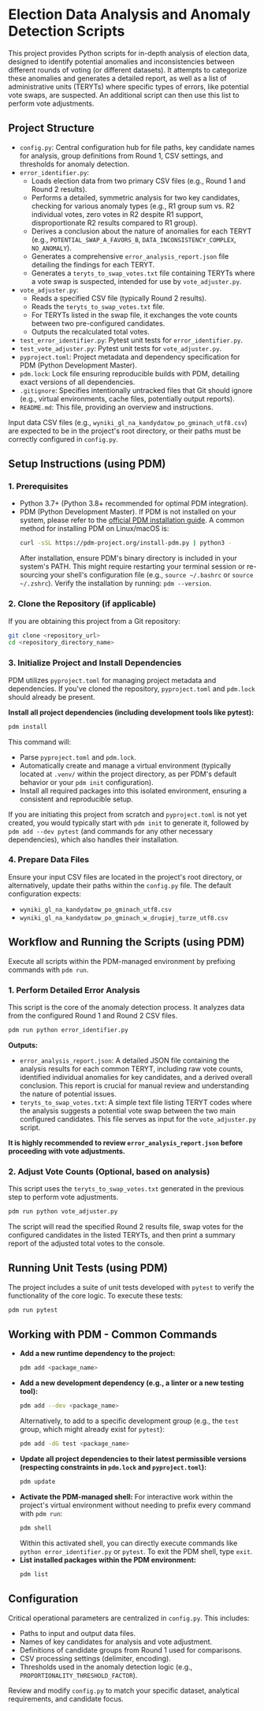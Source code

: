 # Election Data Analysis and Anomaly Detection Scripts

This project provides Python scripts for in-depth analysis of election data, designed to identify potential anomalies and inconsistencies between different rounds of voting (or different datasets). It attempts to categorize these anomalies and generates a detailed report, as well as a list of administrative units (TERYTs) where specific types of errors, like potential vote swaps, are suspected. An additional script can then use this list to perform vote adjustments.

## Project Structure

- `config.py`: Central configuration hub for file paths, key candidate names for analysis, group definitions from Round 1, CSV settings, and thresholds for anomaly detection.
- `error_identifier.py`:
    - Loads election data from two primary CSV files (e.g., Round 1 and Round 2 results).
    - Performs a detailed, symmetric analysis for two key candidates, checking for various anomaly types (e.g., R1 group sum vs. R2 individual votes, zero votes in R2 despite R1 support, disproportionate R2 results compared to R1 group).
    - Derives a conclusion about the nature of anomalies for each TERYT (e.g., `POTENTIAL_SWAP_A_FAVORS_B`, `DATA_INCONSISTENCY_COMPLEX`, `NO_ANOMALY`).
    - Generates a comprehensive `error_analysis_report.json` file detailing the findings for each TERYT.
    - Generates a `teryts_to_swap_votes.txt` file containing TERYTs where a vote swap is suspected, intended for use by `vote_adjuster.py`.
- `vote_adjuster.py`:
    - Reads a specified CSV file (typically Round 2 results).
    - Reads the `teryts_to_swap_votes.txt` file.
    - For TERYTs listed in the swap file, it exchanges the vote counts between two pre-configured candidates.
    - Outputs the recalculated total votes.
- `test_error_identifier.py`: Pytest unit tests for `error_identifier.py`.
- `test_vote_adjuster.py`: Pytest unit tests for `vote_adjuster.py`.
- `pyproject.toml`: Project metadata and dependency specification for PDM (Python Development Master).
- `pdm.lock`: Lock file ensuring reproducible builds with PDM, detailing exact versions of all dependencies.
- `.gitignore`: Specifies intentionally untracked files that Git should ignore (e.g., virtual environments, cache files, potentially output reports).
- `README.md`: This file, providing an overview and instructions.

Input data CSV files (e.g., `wyniki_gl_na_kandydatow_po_gminach_utf8.csv`) are expected to be in the project's root directory, or their paths must be correctly configured in `config.py`.

## Setup Instructions (using PDM)

### 1. Prerequisites

- Python 3.7+ (Python 3.8+ recommended for optimal PDM integration).
- PDM (Python Development Master). If PDM is not installed on your system, please refer to the [official PDM installation guide](https://pdm-project.org/latest/usage/installation/).
  A common method for installing PDM on Linux/macOS is:
  ```bash
  curl -sSL https://pdm-project.org/install-pdm.py | python3 -
  ```
  After installation, ensure PDM's binary directory is included in your system's PATH. This might require restarting your terminal session or re-sourcing your shell's configuration file (e.g., `source ~/.bashrc` or `source ~/.zshrc`).
  Verify the installation by running: `pdm --version`.

### 2. Clone the Repository (if applicable)

If you are obtaining this project from a Git repository:
```bash
git clone <repository_url>
cd <repository_directory_name>
```

### 3. Initialize Project and Install Dependencies

PDM utilizes `pyproject.toml` for managing project metadata and dependencies. If you've cloned the repository, `pyproject.toml` and `pdm.lock` should already be present.

**Install all project dependencies (including development tools like pytest):**
```bash
pdm install
```
This command will:
- Parse `pyproject.toml` and `pdm.lock`.
- Automatically create and manage a virtual environment (typically located at `.venv/` within the project directory, as per PDM's default behavior or your `pdm init` configuration).
- Install all required packages into this isolated environment, ensuring a consistent and reproducible setup.

If you are initiating this project from scratch and `pyproject.toml` is not yet created, you would typically start with `pdm init` to generate it, followed by `pdm add --dev pytest` (and commands for any other necessary dependencies), which also handles their installation.

### 4. Prepare Data Files

Ensure your input CSV files are located in the project's root directory, or alternatively, update their paths within the `config.py` file. The default configuration expects:
- `wyniki_gl_na_kandydatow_po_gminach_utf8.csv`
- `wyniki_gl_na_kandydatow_po_gminach_w_drugiej_turze_utf8.csv`

## Workflow and Running the Scripts (using PDM)

Execute all scripts within the PDM-managed environment by prefixing commands with `pdm run`.

### 1. Perform Detailed Error Analysis

This script is the core of the anomaly detection process. It analyzes data from the configured Round 1 and Round 2 CSV files.
```bash
pdm run python error_identifier.py
```
**Outputs:**
- `error_analysis_report.json`: A detailed JSON file containing the analysis results for each common TERYT, including raw vote counts, identified individual anomalies for key candidates, and a derived overall conclusion. This report is crucial for manual review and understanding the nature of potential issues.
- `teryts_to_swap_votes.txt`: A simple text file listing TERYT codes where the analysis suggests a potential vote swap between the two main configured candidates. This file serves as input for the `vote_adjuster.py` script.

**It is highly recommended to review `error_analysis_report.json` before proceeding with vote adjustments.**

### 2. Adjust Vote Counts (Optional, based on analysis)

This script uses the `teryts_to_swap_votes.txt` generated in the previous step to perform vote adjustments.
```bash
pdm run python vote_adjuster.py
```
The script will read the specified Round 2 results file, swap votes for the configured candidates in the listed TERYTs, and then print a summary report of the adjusted total votes to the console.

## Running Unit Tests (using PDM)

The project includes a suite of unit tests developed with `pytest` to verify the functionality of the core logic. To execute these tests:
```bash
pdm run pytest
```

## Working with PDM - Common Commands

- **Add a new runtime dependency to the project:**
  ```bash
  pdm add <package_name>
  ```
- **Add a new development dependency (e.g., a linter or a new testing tool):**
  ```bash
  pdm add --dev <package_name>
  ```
  Alternatively, to add to a specific development group (e.g., the `test` group, which might already exist for `pytest`):
  ```bash
  pdm add -dG test <package_name>
  ```
- **Update all project dependencies to their latest permissible versions (respecting constraints in `pdm.lock` and `pyproject.toml`):**
  ```bash
  pdm update
  ```
- **Activate the PDM-managed shell:**
  For interactive work within the project's virtual environment without needing to prefix every command with `pdm run`:
  ```bash
  pdm shell
  ```
  Within this activated shell, you can directly execute commands like `python error_identifier.py` or `pytest`.
  To exit the PDM shell, type `exit`.
- **List installed packages within the PDM environment:**
  ```bash
  pdm list
  ```

## Configuration

Critical operational parameters are centralized in `config.py`. This includes:
- Paths to input and output data files.
- Names of key candidates for analysis and vote adjustment.
- Definitions of candidate groups from Round 1 used for comparisons.
- CSV processing settings (delimiter, encoding).
- Thresholds used in the anomaly detection logic (e.g., `PROPORTIONALITY_THRESHOLD_FACTOR`).

Review and modify `config.py` to match your specific dataset, analytical requirements, and candidate focus.